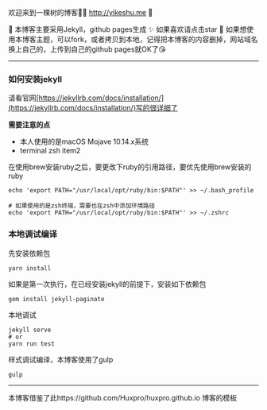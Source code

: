 欢迎来到一棵树的博客🎉🚀 http://yikeshu.me 🌲

🌲 本博客主要采用Jekyll，github pages生成
✨ 如果喜欢请点击star
🤩 如果想使用本博客主题，可以fork，或者拷贝到本地，记得把本博客的内容删掉，网站域名换上自己的，上传到自己的github pages就OK了😘


---

### 如何安装jekyll

请看官网[https://jekyllrb.com/docs/installation/](https://jekyllrb.com/docs/installation/)写的很详细了

**需要注意的点**

* 本人使用的是macOS Mojave 10.14.x系统
* terminal zsh item2

在使用brew安装ruby之后，要更改下ruby的引用路径，要优先使用brew安装的ruby

```shell
echo 'export PATH="/usr/local/opt/ruby/bin:$PATH"' >> ~/.bash_profile

# 如果使用的是zsh终端，需要也在zsh中添加环境路径
echo 'export PATH="/usr/local/opt/ruby/bin:$PATH"' >> ~/.zshrc
```

### 本地调试编译

先安装依赖包

```shell
yarn install
```

如果是第一次执行，在已经安装jekyll的前提下，安装如下依赖包
```shell
gem install jekyll-paginate
```

本地调试
```
jekyll serve 
# or
yarn run test
```

样式调试编译，本博客使用了gulp
```shell
gulp
```

---

本博客借鉴了此https://github.com/Huxpro/huxpro.github.io 博客的模板
